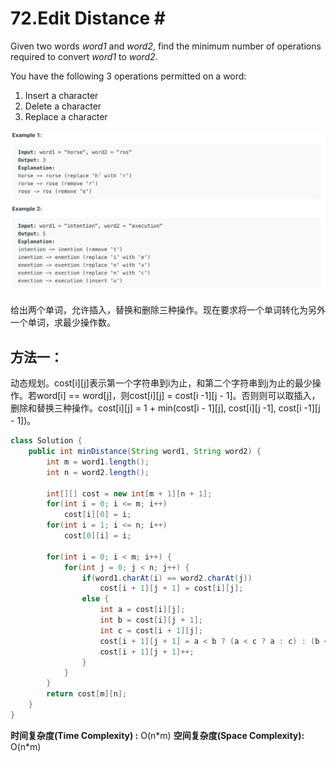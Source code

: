 # 72.Edit Distance \#

Given two words _word1_ and _word2_, find the minimum number of operations required to convert _word1_ to _word2_.

You have the following 3 operations permitted on a word:

1. Insert a character
2. Delete a character
3. Replace a character

![](.gitbook/assets/image%20%2816%29.png)

给出两个单词，允许插入，替换和删除三种操作。现在要求将一个单词转化为另外一个单词，求最少操作数。

## 方法一：

动态规划。cost\[i\]\[j\]表示第一个字符串到i为止，和第二个字符串到j为止的最少操作。若word\[i\] == word\[j\]，则cost\[i\]\[j\] = cost\[i -1\]\[j - 1\]。否则则可以取插入，删除和替换三种操作。cost\[i\]\[j\] = 1 + min\(cost\[i - 1\]\[j\], cost\[i\]\[j -1\], cost\[i -1\]\[j - 1\]\)。

```java
class Solution {
    public int minDistance(String word1, String word2) {
        int m = word1.length();
        int n = word2.length();
        
        int[][] cost = new int[m + 1][n + 1];
        for(int i = 0; i <= m; i++)
            cost[i][0] = i;
        for(int i = 1; i <= n; i++)
            cost[0][i] = i;
        
        for(int i = 0; i < m; i++) {
            for(int j = 0; j < n; j++) {
                if(word1.charAt(i) == word2.charAt(j))
                    cost[i + 1][j + 1] = cost[i][j];
                else {
                    int a = cost[i][j];
                    int b = cost[i][j + 1];
                    int c = cost[i + 1][j];
                    cost[i + 1][j + 1] = a < b ? (a < c ? a : c) : (b < c ? b : c);
                    cost[i + 1][j + 1]++;
                }
            }
        }
        return cost[m][n];
    }
}
```

**时间复杂度\(Time Complexity\) :** O\(n\*m\)          **空间复杂度\(Space Complexity\):** O\(n\*m\)

